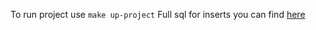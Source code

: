 To run project use `make up-project`
Full sql for inserts you can find [here](https://gist.github.com/MOPO3ULA/2537a7fa4cd4378139d37b45baaba416)